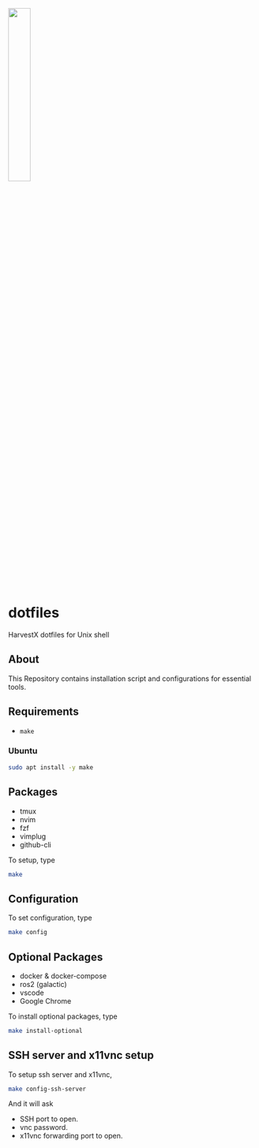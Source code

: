 <img src="https://harvestx.jp/img/logo-red.svg" width="30%">


# dotfiles
HarvestX dotfiles for Unix shell

## About
This Repository contains installation script and configurations for essential tools.

## Requirements
- `make`

### Ubuntu
```bash
sudo apt install -y make
```

## Packages
- tmux
- nvim
- fzf
- vimplug
- github-cli

To setup, type
```bash
make
```

## Configuration
To set configuration, type
```bash
make config
```


## Optional Packages
- docker & docker-compose
- ros2 (galactic)
- vscode
- Google Chrome

To install optional packages, type
```bash
make install-optional
```

## SSH server and x11vnc setup
To setup ssh server and x11vnc,
```bash
make config-ssh-server
```
And it will ask
- SSH port to open.
- vnc password.
- x11vnc forwarding port to open.

